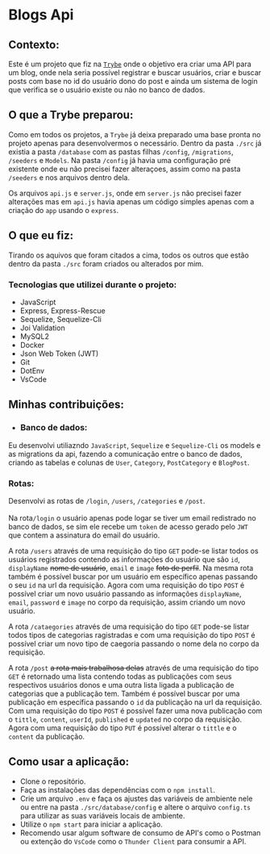 # Blogs Api

## Contexto:

Este é um projeto que fiz na <a href="https://www.betrybe.com/">```Trybe```</a> onde o  objetivo era criar uma API para um blog, onde nela seria possível registrar e buscar usuários, criar e buscar posts com base no id do usuário dono do post e ainda um sistema de login que verifica se o usuário existe ou não no banco de dados.


## O que a Trybe preparou:

Como em todos os projetos, a ```Trybe``` já deixa preparado uma base pronta no projeto apenas para desenvolvermos o necessário. Dentro da pasta ```./src```
já existia a pasta ```/database``` com as pastas filhas ```/config```, ```/migrations```, ```/seeders``` e ```Models```. Na pasta ```/config``` já havia uma configuração pré existente onde eu não precisei fazer alteraçoes, assim como na pasta ```/seeders``` e nos arquivos dentro dela.

Os arquivos ```api.js``` e ```server.js```, onde em ```server.js``` não precisei fazer alterações mas em ```api.js``` havia apenas um código simples apenas com a criação do ```app``` usando o ```express```.

## O que eu fiz:

Tirando os aquivos que foram citados a cima, todos os outros que estão dentro da pasta ```./src``` foram criados ou alterados por mim.

### Tecnologias que utilizei durante o projeto:
- JavaScript
- Express, Express-Rescue
- Sequelize, Sequelize-Cli
- Joi Validation
- MySQL2
- Docker
- Json Web Token (JWT)
- Git
- DotEnv
- VsCode

## Minhas contribuições:

- ### Banco de dados: <br>
Eu desenvolvi utiliazndo ```JavaScript```,  ```Sequelize``` e ```Sequelize-Cli``` os models e as migrations da api, fazendo a comunicação entre o banco de dados, criando as tabelas e colunas de ```User```, ```Category```, ```PostCategory``` e ```BlogPost```.

### Rotas:<br>
Desenvolvi as rotas de ```/login```, ```/users```, ```/categories``` e ```/post```. <br><br>
Na rota```/login``` o usuário apenas pode logar se tiver um email redistrado no banco de dados, se sim ele recebe um ```token``` de acesso gerado pelo ```JWT``` que contem a assinatura do email do usuário.<br>

A rota ```/users``` através de uma requisição do tipo ```GET``` pode-se listar todos os usuários registrados contendo as informações do usuário que são ```id```, ```displayName``` <s>nome de usuário</s>, ```email``` e ```image``` <s>foto de perfil</s>. Na mesma rota também é possível buscar por um usuário em específico apenas passando o seu ```id``` na url da requisição. Agora com uma requisição do tipo ```POST``` é possível criar um novo usuário passando as informações ```displayName```, ```email```, ```password``` e ```image``` no corpo da requisição, assim criando um novo usuário.<br>

A rota ```/cataegories``` através de uma requisição do tipo ```GET``` pode-se listar todos tipos de categorias ragistradas e com uma requisição do tipo  ```POST``` é possível criar um novo tipo de caegoria passando o nome dela no corpo da requisição. <br>

A rota ```/post``` <s>a rota mais trabalhosa delas</s> através de uma requisição do tipo ```GET``` é retornado uma lista contendo todas as publicações com seus respectivos usuários donos e uma outra lista ligada a publicação de categorias que a publicação tem. Também é possível buscar por uma publicação em específica passando o ```id``` da publicação na url da requisição. Com uma requisição do tipo ```POST``` é possível fazer uma nova publicação com o ```tittle```, ```content```, ```userId```, ```published``` e ```updated``` no corpo da requisição. Agora com uma requisição do tipo ```PUT``` é possível alterar o ```tittle``` e o ```content``` da publicação.<br>

## Como usar a aplicação:<br>
- Clone o repositório.
- Faça as instalações das dependências com o ```npm install```.
- Crie um arquivo ```.env``` e faça os ajustes das variáveis de ambiente nele ou entre na pasta ```./src/database/config``` e altere o arquivo ```config.ts``` para utilizar as suas variáveis locais de ambiente.
- Utilize o ```npm start``` para iniciar a aplicação.
- Recomendo usar algum software de consumo de API's como o Postman ou extenção do ```VsCode``` como o ```Thunder Client``` para consumir a API.
